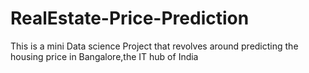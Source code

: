 # RealEstate-Price-Prediction
This is a mini Data science Project that revolves around predicting the housing price in Bangalore,the IT hub of India
